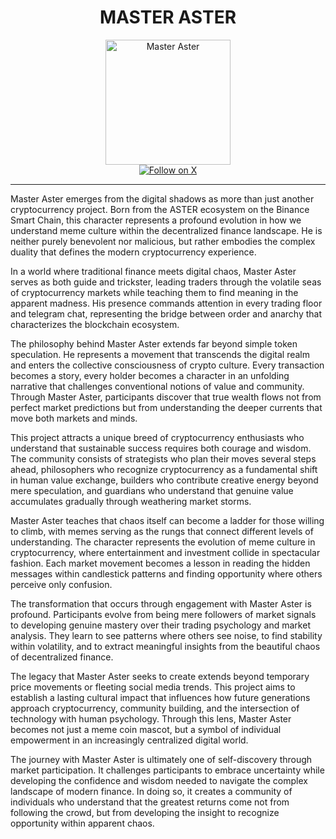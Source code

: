 # <div align="center"> MASTER ASTER

<div align="center">
  <img src="https://res.cloudinary.com/dmipavrnm/image/upload/v1758434201/att.lVkCCjip5_N2CglE94MSP1jePmIJE_UR1KB5tLJqT2c_pdt5t3.jpg" alt="Master Aster" width="200">
</div>

<div align="center">
  <a href="https://x.com/masteraster_" target="_blank">
    <img src="https://img.shields.io/badge/Follow%20on%20X-000000?style=for-the-badge&logo=x&logoColor=white" alt="Follow on X">
  </a>
</div>

---

Master Aster emerges from the digital shadows as more than just another cryptocurrency project. Born from the ASTER ecosystem on the Binance Smart Chain, this character represents a profound evolution in how we understand meme culture within the decentralized finance landscape. He is neither purely benevolent nor malicious, but rather embodies the complex duality that defines the modern cryptocurrency experience.

In a world where traditional finance meets digital chaos, Master Aster serves as both guide and trickster, leading traders through the volatile seas of cryptocurrency markets while teaching them to find meaning in the apparent madness. His presence commands attention in every trading floor and telegram chat, representing the bridge between order and anarchy that characterizes the blockchain ecosystem.

The philosophy behind Master Aster extends far beyond simple token speculation. He represents a movement that transcends the digital realm and enters the collective consciousness of crypto culture. Every transaction becomes a story, every holder becomes a character in an unfolding narrative that challenges conventional notions of value and community. Through Master Aster, participants discover that true wealth flows not from perfect market predictions but from understanding the deeper currents that move both markets and minds.

This project attracts a unique breed of cryptocurrency enthusiasts who understand that sustainable success requires both courage and wisdom. The community consists of strategists who plan their moves several steps ahead, philosophers who recognize cryptocurrency as a fundamental shift in human value exchange, builders who contribute creative energy beyond mere speculation, and guardians who understand that genuine value accumulates gradually through weathering market storms.

Master Aster teaches that chaos itself can become a ladder for those willing to climb, with memes serving as the rungs that connect different levels of understanding. The character represents the evolution of meme culture in cryptocurrency, where entertainment and investment collide in spectacular fashion. Each market movement becomes a lesson in reading the hidden messages within candlestick patterns and finding opportunity where others perceive only confusion.

The transformation that occurs through engagement with Master Aster is profound. Participants evolve from being mere followers of market signals to developing genuine mastery over their trading psychology and market analysis. They learn to see patterns where others see noise, to find stability within volatility, and to extract meaningful insights from the beautiful chaos of decentralized finance.

The legacy that Master Aster seeks to create extends beyond temporary price movements or fleeting social media trends. This project aims to establish a lasting cultural impact that influences how future generations approach cryptocurrency, community building, and the intersection of technology with human psychology. Through this lens, Master Aster becomes not just a meme coin mascot, but a symbol of individual empowerment in an increasingly centralized digital world.

The journey with Master Aster is ultimately one of self-discovery through market participation. It challenges participants to embrace uncertainty while developing the confidence and wisdom needed to navigate the complex landscape of modern finance. In doing so, it creates a community of individuals who understand that the greatest returns come not from following the crowd, but from developing the insight to recognize opportunity within apparent chaos.
